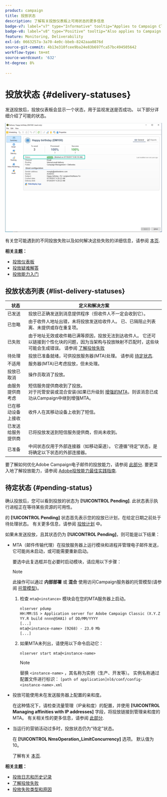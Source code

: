 ```yaml
---
product: campaign
title: 投放状态
description: 了解有关投放仪表板上可用状态的更多信息
badge-v7: label="v7" type="Informative" tooltip="Applies to Campaign Classic v7"
badge-v8: label="v8" type="Positive" tooltip="Also applies to Campaign v8"
feature: Monitoring, Deliverability
exl-id: 0663257a-3a70-4e0c-bbeb-8242aaa0876d
source-git-commit: 4b13e310fcee9ba24e83b697fca57bc494505642
workflow-type: tm+mt
source-wordcount: '632'
ht-degree: 8%

---
```


# 投放状态 {#delivery-statuses}



<!--ajouter intro 

ajouter screenshot -->

发送投放后，投放仪表板会显示一个状态，用于监视发送是否成功。 以下部分详细介绍了可能的状态。

![](assets/delivery-status.png)

有关您可能遇到的不同投放失败以及如何解决这些失败的详细信息，请参阅 [本页](understanding-delivery-failures.md).

**相关主题：**

* [投放仪表板](delivery-dashboard.md)
* [投放疑难解答](delivery-troubleshooting.md)
* [投放能力入门](about-deliverability.md)

## 投放状态列表 {#list-delivery-statuses}

<table> 
 <thead> 
  <tr> 
   <th> 状态<br /> </th> 
   <th> 定义和解决方案<br /> </th> 
  </tr> 
 </thead> 
 <tbody> 
  <tr> 
   <td> 已发送<br /> </td> 
   <td> 投放已正确发送到消息提供程序（但收件人不一定会收到它）。<br /> </td> 
  </tr> 
  <tr> 
   <td> 已忽略<br /> </td> 
   <td> 由于收件人地址出错，未将投放发送给收件人。 已、已隔阻止列表离、未提供或存在重复项。 <br /> </td> 
  </tr> 
  <tr> 
   <td> 已失败<br /> </td> 
   <td> 由于地址无效或收件箱已满等原因，投放无法到达收件人。 它还可以链接到个性化块的问题，因为当架构与投放映射不匹配时，这些块可能会生成错误。 请参阅 <a href="understanding-delivery-failures.md" target="_blank">了解投放失败</a><br /> </td> 
  </tr>
  <tr> 
   <td> 待处理<br /> </td> 
   <td> 投放已准备就绪，可供投放服务器(MTA)处理。 请参阅 <a href="#pending-status" target="_blank">待定状态</a>.<br /> </td> 
  </tr> 
  <tr> 
   <td> 不适用<br /> </td> 
   <td> 服务器(MTA)已考虑投放，但未处理。<br /> </td> 
  </tr>  
  <tr> 
   <td> 投放已取消<br /> </td> 
   <td> 操作员取消了投放。<br /> </td> 
  </tr> 
  <tr> 
   <td> 由服务提供商考虑<br /> </td> 
   <td> 短信服务提供商收到了投放。<br /> 对于托管安装或混合安装(如果已升级到 <a href="sending-with-enhanced-mta.md" target="_blank">增强的MTA</a>，则该消息已成功从Campaign中继到增强MTA。</td> 
  </tr> 
  <tr> 
   <td> 已在移动设备上接收<br /> </td> 
   <td> 收件人在其移动设备上收到了短信。<br /> </td> 
  </tr>
  <tr> 
   <td> 已发送给服务提供商<br /> </td> 
   <td> 已将投放发送到短信服务提供商，但尚未收到。<br />
   </td> 
  </tr> 
  <tr> 
   <td> 已准备<br /> </td> 
   <td> 中间状态仅用于外部连接器（如移动渠道）。 它遵循“待定”状态，是将确定以下状态的外部连接器。<br /> </td> 
  </tr> 
 </tbody> 
</table>

要了解如何优化Adobe Campaign电子邮件的投放能力，请参阅 [此部分](about-deliverability.md). 要更深入地了解投放能力，请参阅 [Adobe投放能力最佳实践指南](https://experienceleague.adobe.com/docs/deliverability-learn/deliverability-best-practice-guide/introduction.html?lang=zh-Hans).

## 待定状态 {#pending-status}

确认投放后，您可以看到投放的状态为 **[!UICONTROL Pending]**. 此状态表示执行进程正在等待某些资源的可用性。

的 **[!UICONTROL Pending]** 状态首先表示您的投放已计划，在给定日期之前处于待处理状态。 有关更多信息，请参阅 [投放计划](steps-sending-the-delivery.md#scheduling-the-delivery-sending) 中。

如果未发送投放，且其状态仍为 **[!UICONTROL Pending]**，则可能是以下结果：

* MTA（邮件传输代理）在投放服务器上运行模块和进程并管理电子邮件发送，它可能尚未启动，或可能需要重新启动。

   要选中此复选框并在必要时启动模块，请应用以下步骤：

   >[!NOTE]
   >
   >此操作可以通过 **内部部署** 或 **混合** 使用访问Campaign服务器的托管模型(请参阅 [托管模型](../../installation/using/hosting-models.md))。

   1. 检查 `mta@<instance>` 模块会在您的MTA服务器上启动。

      ```
      nlserver pdump
      HH:MM:SS > Application server for Adobe Campaign Classic (X.Y.Z YY.R build nnnn@SHA1) of DD/MM/YYYY
      [...]
      mta@<instance-name> (9268) - 23.0 Mb
      [...]
      ```

   1. 如果MTA未列出，请使用以下命令启动它：

      ```
      nlserver start mta@<instance-name>
      ```

      >[!NOTE]
      >
      >替换 `<instance-name>` ，其名称为实例（生产、开发等）。 实例名称通过配置文件进行标识： `[path of application]nl6/conf/config-<instance-name>.xml`

* 投放可能使用未在发送服务器上配置的亲和度。

   在这种情况下，请检查流量管理（IP亲和度）的配置，并使用 **[!UICONTROL Managing affinities with IP addresses]** 字段，将投放链接到管理亲和度的MTA。 有关相关性的更多信息，请参阅 [此部分](../../installation/using/configure-delivery-settings.md).

* 当运行的营销活动过多时，投放状态仍为“待定”状态。

   在 **[!UICONTROL NmsOperation_LimitConcurrency]** 选项。 默认值为 10。

   了解有关 [本页](../../installation/using/configuring-campaign-options.md).


**相关主题：**

* [投放日志和历史记录](#delivery-logs-and-history)
* [了解投放失败](understanding-delivery-failures.md)
* [投放失败类型和原因](understanding-delivery-failures.md#delivery-failure-types-and-reasons)
